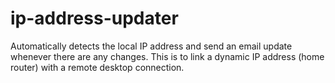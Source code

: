 # ip-address-updater
Automatically detects the local IP address and send an email update whenever there are any changes. This is to link a dynamic IP address (home router) with a remote desktop connection.
